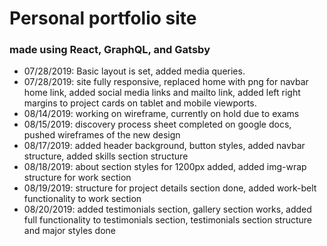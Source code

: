 # Personal portfolio site 
### made using React, GraphQL, and Gatsby

* 07/28/2019: Basic layout is set, added media queries.
* 07/28/2019: site fully responsive, replaced home with png for navbar home link, added social media links and mailto link, added left right margins to project cards on tablet and mobile viewports.
* 08/14/2019: working on wireframe, currently on hold due to exams
* 08/15/2019: discovery process sheet completed on google docs, pushed wireframes of the new design
* 08/17/2019: added header background, button styles, added navbar structure, added skills section structure
* 08/18/2019: about section styles for 1200px added, added img-wrap structure for work section
* 08/19/2019: structure for project details section done, added work-belt functionality to work section
* 08/20/2019: added testimonials section, gallery section works, added full functionality to testimonials section, testimonials section structure and major styles done

